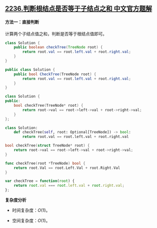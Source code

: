 ## [2236.判断根结点是否等于子结点之和 中文官方题解](https://leetcode.cn/problems/root-equals-sum-of-children/solutions/100000/pan-duan-gen-jie-dian-shi-fou-deng-yu-zi-zr6q)
#### 方法一：直接判断

计算两个子结点值之和，判断是否等于根结点值即可。

```Java [sol1-Java]
class Solution {
    public boolean checkTree(TreeNode root) {
        return root.val == root.left.val + root.right.val;
    }
}
```

```C# [sol1-C#]
public class Solution {
    public bool CheckTree(TreeNode root) {
        return root.val == root.left.val + root.right.val;
    }
}
```

```C++ [sol1-C++]
class Solution {
public:
    bool checkTree(TreeNode* root) {
        return root->val == root->left->val + root->right->val;
    }
};
```

```Python [sol1-Python3]
class Solution:
    def checkTree(self, root: Optional[TreeNode]) -> bool:
        return root.val == root.left.val + root.right.val
```

```C [sol1-C]
bool checkTree(struct TreeNode* root) {
    return root->val == root->left->val + root->right->val;
}
```

```Go [sol1-Golang]
func checkTree(root *TreeNode) bool {
    return root.Val == root.Left.Val + root.Right.Val
}
```

```JavaScript [sol1-JavaScript]
var checkTree = function(root) {
    return root.val === root.left.val + root.right.val;
};
```

**复杂度分析**

- 时间复杂度：$O(1)$。

- 空间复杂度：$O(1)$。